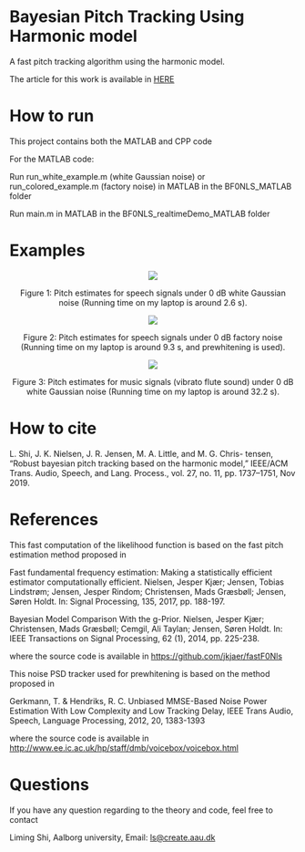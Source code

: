 # Bayesian Pitch Tracking Using Harmonic model

A fast pitch tracking algorithm using the harmonic model.

The article for this work is available in
[HERE](https://ieeexplore.ieee.org/abstract/document/8771212)

# How to run
This project contains both the MATLAB and CPP code

For the MATLAB code:

Run run_white_example.m (white Gaussian noise) or run_colored_example.m (factory noise) in MATLAB in the BF0NLS_MATLAB folder

Run main.m in MATLAB in the BF0NLS_realtimeDemo_MATLAB folder




# Examples
<p align="center">
<img src=figures/2222.png>
</p>
<center> Figure 1: Pitch estimates for speech signals under 0 dB white Gaussian noise (Running time on my laptop is around 2.6 s).</center>


<p align="center">
<img src=figures/1111.png>
</p>

<center>Figure 2: Pitch estimates for speech signals under 0 dB factory noise (Running time on my laptop is around 9.3 s, and prewhitening is used).</center>

<p align="center">
<img src=figures/3333.png>
</p>

<center>Figure 3: Pitch estimates for music signals (vibrato flute sound) under 0 dB white Gaussian noise (Running time on my laptop is around 32.2 s).</center>



# How to cite
L. Shi, J. K. Nielsen, J. R. Jensen, M. A. Little, and M. G. Chris- tensen, “Robust bayesian pitch tracking based on the harmonic model,” IEEE/ACM Trans. Audio, Speech, and Lang. Process., vol. 27, no. 11, pp. 1737–1751, Nov 2019.

# References
This fast computation of the likelihood function is based on the fast pitch estimation method proposed in

Fast fundamental frequency estimation: Making a statistically efficient estimator computationally efficient. Nielsen, Jesper Kjær; Jensen, Tobias Lindstrøm; Jensen, Jesper Rindom; Christensen, Mads Græsbøll; Jensen, Søren Holdt. In: Signal Processing, 135, 2017, pp. 188-197.

Bayesian Model Comparison With the g-Prior. Nielsen, Jesper Kjær; Christensen, Mads Græsbøll; Cemgil, Ali Taylan; Jensen, Søren Holdt. In: IEEE Transactions on Signal Processing, 62 (1), 2014, pp. 225-238.

where the source code is available in
https://github.com/jkjaer/fastF0Nls


This noise PSD tracker used for prewhitening is based on the method proposed in

Gerkmann, T. & Hendriks, R. C. Unbiased MMSE-Based Noise Power Estimation With Low Complexity and Low Tracking Delay, IEEE Trans Audio, Speech, Language Processing, 2012, 20, 1383-1393

where the source code is available in
http://www.ee.ic.ac.uk/hp/staff/dmb/voicebox/voicebox.html

# Questions
If you have any question regarding to the theory and code, feel free to contact

Liming Shi, Aalborg university, Email: ls@create.aau.dk
